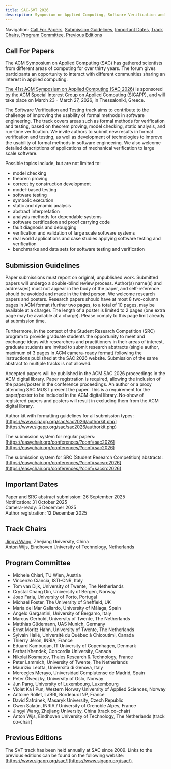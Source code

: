 ```yaml
---
title: SAC-SVT 2026
description: Symposium on Applied Computing, Software Verification and Testing Track, 2026
---
```

Navigation: [Call For Papers](#call-for-papers), [Submission Guidelines](#submission-guidelines), [Important Dates](#important-dates), [Track Chairs](#track-chairs), [Program Committee](#program-committee), [Previous Editions](#previous-editions)

## Call For Papers

The ACM Symposium on Applied Computing (SAC) has gathered scientists from different areas of computing for over thirty years. 
The forum gives participants an opportunity to interact with different communities sharing an interest in applied computing.

[The 41st ACM Symposium on Applied Computing (SAC 2026)](https://www.sigapp.org/sac/sac2026/) is sponsored by the ACM Special Interest Group on Applied Computing (SIGAPP), and will take place on March 23 - March 27, 2026, in Thessaloniki, Greece.

The Software Verification and Testing track aims to contribute to the challenge of improving the usability of formal methods in software engineering. 
The track covers areas such as formal methods for verification and testing, based on theorem proving, model checking, static analysis, and run-time verification. 
We invite authors to submit new results in formal verification and testing, as well as development of technologies to improve the usability of formal methods in software engineering. 
We also welcome detailed descriptions of applications of mechanical verification to large scale software.

Possible topics include, but are not limited to:

- model checking
- theorem proving
- correct by construction development
- model-based testing
- software testing
- symbolic execution
- static and dynamic analysis
- abstract interpretation
- analysis methods for dependable systems
- software certification and proof carrying code
- fault diagnosis and debugging
- verification and validation of large scale software systems
- real world applications and case studies applying software testing and verification
- benchmarks and data sets for software testing and verification

## Submission Guidelines

Paper submissions must report on original, unpublished work. 
Submitted papers will undergo a double-blind review process. 
Author(s) name(s) and address(es) must not appear in the body of the paper, and self-reference should be avoided and made in the third person. 
We welcome research papers and posters. 
Research papers should have at most 8 two-column pages in ACM format (further two pages, to a total of 10 pages, may be available at a charge). 
The length of a poster is limited to 2 pages (one extra page may be available at a charge). 
Please comply to this page limit already at submission time.

Furthermore, in the context of the Student Research Competition (SRC) program to provide graduate students the opportunity to meet and exchange ideas with researchers and practitioners in their areas of interest, graduate students are invited to submit research abstracts (single author, maximum of 3 pages in ACM camera-ready format) following the instructions published at the SAC 2026 website. 
Submission of the same abstract to multiple tracks is not allowed.

Accepted papers will be published in the ACM SAC 2026 proceedings in the ACM digital library. 
Paper registration is required, allowing the inclusion of the paper/poster in the conference proceedings. 
An author or a proxy attending SAC MUST present the paper. 
This is a requirement for the paper/poster to be included in the ACM digital library. 
No-show of registered papers and posters will result in excluding them from the ACM digital library.

Author kit with formatting guidelines for all submission types: [https://www.sigapp.org/sac/sac2026/authorkit.php](https://www.sigapp.org/sac/sac2026/authorkit.php)

The submission system for regular papers: [https://easychair.org/conferences/?conf=sac2026](https://easychair.org/conferences/?conf=sac2026)

The submission system for SRC (Student Research Competition) abstracts: [https://easychair.org/conferences/?conf=sacsrc2026](https://easychair.org/conferences/?conf=sacsrc2026)

## Important Dates
Paper and SRC abstract submission: 26 September 2025 <br>
Notification:  31 October 2025<br>
Camera-ready: 5 December 2025<br>
Author registration: 12 December 2025

## Track Chairs

[Jingyi Wang](https://wang-jingyi.github.io), Zhejiang University, China<br>
[Anton Wijs](https://www.tue.nl/en/research/researchers/anton-wijs), Eindhoven University of Technology, Netherlands

## Program Committee

- Michele Chiari, TU Wien, Austria
- Vincenzo Ciancia, ISTI-CNR, Italy
- Tom van Dijk, University of Twente, The Netherlands
- Crystal Chang Din, University of Bergen, Norway
- Joao Faria, University of Porto, Portugal
- Michael Foster, The University of Sheffield, UK
- María del Mar Gallardo, University of Málaga, Spain
- Angelo Gargantini, University of Bergamo, Italy
- Marcus Gerhold, University of Twente, The Netherlands
- Matthias Güdemann, UAS Munich, Germany
- Ernst Moritz Hahn, University of Twente, The Netherlands
- Sylvain Hallé, Université du Québec à Chicoutimi, Canada
- Thierry Jéron, INRIA, France
- Eduard Kamburjan, IT University of Copenhagen, Denmark
- Ferhat Khendek, Concordia University, Canada
- Nikolai Kosmatov, Thales Research & Technology, France
- Peter Lammich, University of Twente, The Netherlands
- Maurizio Leotta, Università di Genova, Italy
- Mercedes Merayo, Universidad Complutense de Madrid, Spain
- Peter Ölveczky, University of Oslo, Norway
- Jun Pang, University of Luxembourg, Luxembourg
- Violet Ka I Pun, Western Norway University of Applied Sciences, Norway
- Antoine Rollet, LaBRI, Bordeaux INP, France
- David Šafránek, Masaryk University, Czech Republic
- Gwen Salaün, INRIA / University of Grenoble Alpes, France
- Jingyi Wang, Zhejiang University, China (track co-chair)
- Anton Wijs, Eindhoven University of Technology, The Netherlands (track co-chair)

## Previous Editions

The SVT track has been held annually at SAC since 2009. 
Links to the previous editions can be found on the following website: [https://www.sigapp.org/sac/](https://www.sigapp.org/sac/).
